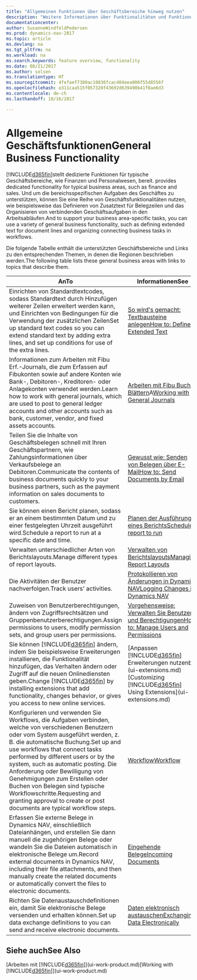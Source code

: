 ```yaml
---
title: "Allgemeinen Funktionen über Geschäftsbereiche hinweg nutzen"
description: "Weitere Informationen über Funktionalitäten und Funktionen, die über Geschäftsbereiche hinweg in Dynamics NAV verwendet werden."
documentationcenter: 
author: SusanneWindfeldPedersen
ms.prod: dynamics-nav-2017
ms.topic: article
ms.devlang: na
ms.tgt_pltfrm: na
ms.workload: na
ms.search.keywords: feature overview, functionality
ms.date: 08/21/2017
ms.author: solsen
ms.translationtype: HT
ms.sourcegitcommit: 4fefaef7380ac10836fcac404eea006f55d8556f
ms.openlocfilehash: e311caa515f057320f43692d639490b41f8ae6d3
ms.contentlocale: de-ch
ms.lasthandoff: 10/16/2017

---
```

# <a name="general-business-functionality"></a><span data-ttu-id="9384d-103">Allgemeine Geschäftsfunktionen</span><span class="sxs-lookup"><span data-stu-id="9384d-103">General Business Functionality</span></span>
[!INCLUDE[d365fin](includes/d365fin_md.md)]<span data-ttu-id="9384d-104">stellt dedizierte Funktionen für typische Geschäftsbereiche, wie Finanzen und Personalwesen, bereit.</span><span class="sxs-lookup"><span data-stu-id="9384d-104"> provides dedicated functionality for typical business areas, such as finance and sales.</span></span> <span data-ttu-id="9384d-105">Und um die bereichsspezifischen Aufgaben des Geschäftes zu unterstützen, können Sie eine Reihe von Geschäftsfunktionalitäten nutzen, wie beispielsweise das Definieren von Zusatztext für Belegzeilen und das Organisieren von verbindenden Geschäftsaufgaben in den Arbeitsabläufen.</span><span class="sxs-lookup"><span data-stu-id="9384d-105">And to support your business area-specific tasks, you can use a variety of general business functionality, such as defining extended text for document lines and organizing connecting business tasks in workflows.</span></span>

<span data-ttu-id="9384d-106">Die folgende Tabelle enthält die unterstützten Geschäftsbereiche und Links zu den entsprechenden Themen, in denen die Regionen beschrieben werden.</span><span class="sxs-lookup"><span data-stu-id="9384d-106">The following table lists these general business areas with links to topics that describe them.</span></span>

| <span data-ttu-id="9384d-107">An</span><span class="sxs-lookup"><span data-stu-id="9384d-107">To</span></span> | <span data-ttu-id="9384d-108">Informationen</span><span class="sxs-lookup"><span data-stu-id="9384d-108">See</span></span> |
| --- | --- |
| <span data-ttu-id="9384d-109">Einrichten von Standardtextcodes, sodass Standardtext durch Hinzufügen weiterer Zeilen erweitert werden kann, und Einrichten von Bedingungen für die Verwendung der zusätzlichen Zeilen</span><span class="sxs-lookup"><span data-stu-id="9384d-109">Set up standard text codes so you can extend standard text by adding extra lines, and set up conditions for use of the extra lines.</span></span> |[<span data-ttu-id="9384d-110">So wird's gemacht: Textbausteine anlegen</span><span class="sxs-lookup"><span data-stu-id="9384d-110">How to: Define Extended Text</span></span>](ui-how-define-ext-text.md) |
| <span data-ttu-id="9384d-111">Informationen zum Arbeiten mit Fibu Erf.-Journals, die zum Erfassen auf Fibukonten sowie auf andere Konten wie Bank-, Debitoren-, Kreditoren- oder Anlagekonten verwendet werden.</span><span class="sxs-lookup"><span data-stu-id="9384d-111">Learn how to work with general journals, which are used to post to general ledger accounts and other accounts such as bank, customer, vendor, and fixed assets accounts.</span></span> |<span data-ttu-id="9384d-112">[Arbeiten mit Fibu Buch.-Blättern](ui-work-general-journals.md)A</span><span class="sxs-lookup"><span data-stu-id="9384d-112">[Working with General Journals](ui-work-general-journals.md)</span></span> |
| <span data-ttu-id="9384d-113">Teilen Sie die Inhalte von Geschäftsbelegen schnell mit Ihren Geschäftspartnern, wie Zahlungsinformationen über Verkaufsbelege an Debitoren.</span><span class="sxs-lookup"><span data-stu-id="9384d-113">Communicate the contents of business documents quickly to your business partners, such as the payment information on sales documents to customers.</span></span> |[<span data-ttu-id="9384d-114">Gewusst wie: Senden von Belegen über E-Mail</span><span class="sxs-lookup"><span data-stu-id="9384d-114">How to: Send Documents by Email</span></span>](ui-how-send-documents-email.md) |
| <span data-ttu-id="9384d-115">Sie können einen Bericht planen, sodass er an einem bestimmten Datum und zu einer festgelegten Uhrzeit ausgeführt wird.</span><span class="sxs-lookup"><span data-stu-id="9384d-115">Schedule a report to run at a specific date and time.</span></span> |[<span data-ttu-id="9384d-116">Planen der Ausführung eines Berichts</span><span class="sxs-lookup"><span data-stu-id="9384d-116">Schedule a report to run</span></span>](ui-work-report.md#ScheduleReport) |
| <span data-ttu-id="9384d-117">Verwalten unterschiedlicher Arten von Berichtslayouts.</span><span class="sxs-lookup"><span data-stu-id="9384d-117">Manage different types of report layouts.</span></span> |[<span data-ttu-id="9384d-118">Verwalten von Berichtslayouts</span><span class="sxs-lookup"><span data-stu-id="9384d-118">Managing Report Layouts</span></span>](ui-manage-report-layouts.md) |
| <span data-ttu-id="9384d-119">Die Aktivitäten der Benutzer nachverfolgen.</span><span class="sxs-lookup"><span data-stu-id="9384d-119">Track users' activities.</span></span>|[<span data-ttu-id="9384d-120">Protokollieren von Änderungen in Dynamics NAV</span><span class="sxs-lookup"><span data-stu-id="9384d-120">Logging Changes in Dynamics NAV</span></span>](across-log-changes.md)|
|<span data-ttu-id="9384d-121">Zuweisen von Benutzerberechtigungen, ändern von Zugriffsrechtsätzen und Gruppenbenutzerberechtigungen.</span><span class="sxs-lookup"><span data-stu-id="9384d-121">Assign permissions to users, modify permission sets, and group users per permissions.</span></span>|[<span data-ttu-id="9384d-122">Vorgehensweise: Verwalten Sie Benutzer und Berechtigungen</span><span class="sxs-lookup"><span data-stu-id="9384d-122">How to: Manage Users and Permissions</span></span>](ui-how-users-permissions.md)|
| <span data-ttu-id="9384d-123">Sie können [!INCLUDE[d365fin](includes/d365fin_md.md)] ändern, indem Sie beispielsweise Erweiterungen installieren, die Funktionalität hinzufügen, das Verhalten ändern oder Zugriff auf die neuen Onlinediensten geben.</span><span class="sxs-lookup"><span data-stu-id="9384d-123">Change [!INCLUDE[d365fin](includes/d365fin_md.md)] by installing extensions that add functionality, changes behavior, or gives you access to new online services.</span></span> |<span data-ttu-id="9384d-124">[Anpassen [!INCLUDE[d365fin](includes/d365fin_md.md)] Erweiterungen nutzenb](ui-extensions.md)</span><span class="sxs-lookup"><span data-stu-id="9384d-124">[Customizing [!INCLUDE[d365fin](includes/d365fin_md.md)] Using Extensions](ui-extensions.md)</span></span> |
|<span data-ttu-id="9384d-125">Konfigurieren und verwenden Sie Workflows, die Aufgaben verbinden, welche von verschiedenen Benutzern oder vom System ausgeführt werden, z. B. die automatische Buchung.</span><span class="sxs-lookup"><span data-stu-id="9384d-125">Set up and use workflows that connect tasks performed by different users or by the system, such as automatic posting.</span></span> <span data-ttu-id="9384d-126">Die Anforderung oder Bewilligung von Genehmigungen zum Erstellen oder Buchen von Belegen sind typische Workflowschritte.</span><span class="sxs-lookup"><span data-stu-id="9384d-126">Requesting and granting approval to create or post documents are typical workflow steps.</span></span>|[<span data-ttu-id="9384d-127">Workflow</span><span class="sxs-lookup"><span data-stu-id="9384d-127">Workflow</span></span>](across-workflow.md)|
|<span data-ttu-id="9384d-128">Erfassen Sie externe Belege in Dynamics NAV, einschließlich Dateianhängen, und erstellen Sie dann manuell die zugehörigen Belege oder wandeln Sie die Dateien automatisch in elektronische Belege um.</span><span class="sxs-lookup"><span data-stu-id="9384d-128">Record external documents in Dynamics NAV, including their file attachments, and then manually create the related documents or automatically convert the files to electronic documents.</span></span>|[<span data-ttu-id="9384d-129">Eingehende Belege</span><span class="sxs-lookup"><span data-stu-id="9384d-129">Incoming Documents</span></span>](across-income-documents.md)|
| <span data-ttu-id="9384d-130">Richten Sie Datenaustauschdefinitionen ein, damit Sie elektronische Belege versenden und erhalten können.</span><span class="sxs-lookup"><span data-stu-id="9384d-130">Set up data exchange definitions to you can send and receive electronic documents.</span></span> |[<span data-ttu-id="9384d-131">Daten elektronisch austauschen</span><span class="sxs-lookup"><span data-stu-id="9384d-131">Exchanging Data Electronically</span></span>](across-data-exchange.md) |

## <a name="see-also"></a><span data-ttu-id="9384d-132">Siehe auch</span><span class="sxs-lookup"><span data-stu-id="9384d-132">See Also</span></span>
<span data-ttu-id="9384d-133">[Arbeiten mit [!INCLUDE[d365fin](includes/d365fin_md.md)]](ui-work-product.md)</span><span class="sxs-lookup"><span data-stu-id="9384d-133">[Working with [!INCLUDE[d365fin](includes/d365fin_md.md)]](ui-work-product.md)</span></span>

